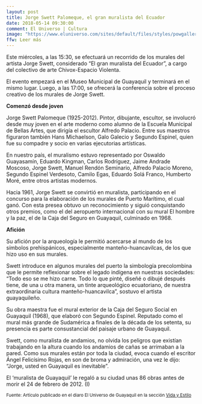 ```yaml
---
layout: post
title: Jorge Swett Palomeque, el gran muralista del Ecuador
date: 2018-05-14 09:30:00
comment: El Universo | Cultura
image: "https://www.eluniverso.com/sites/default/files/styles/powgallery_800/public/fotos/2018/05/12947482.jpg?itok=IEiZZkhG"
ffw: Leer más
---
```


Este miércoles, a las 15:30, se efectuará un recorrido de los murales del artista Jorge Swett, considerado “El gran muralista del Ecuador”, a cargo del colectivo de arte Chivox-Espacio Violenta.

El evento empezará en el Museo Municipal de Guayaquil y terminará en el mismo lugar. Luego, a las 17:00, se ofrecerá la conferencia sobre el proceso creativo de los murales de Jorge Swett.

**Comenzó desde joven**  

Jorge Swett Palomeque (1925-2012). Pintor, dibujante, escultor, se involucró desde muy joven en el arte moderno como alumno de la Escuela Municipal de Bellas Artes, que dirigía el escultor Alfredo Palacio. Entre sus maestros figuraron también Hans Michaelson, Galo Galecio y Segundo Espinel, quien fue su compadre y socio en varias ejecutorias artísticas.

En nuestro país, el muralismo estuvo representado por Oswaldo Guayasamín, Eduardo Kingman, Carlos Rodríguez, Jaime Andrade Moscoso, Jorge Swett, Manuel Rendón Seminario, Alfredo Palacio Moreno, Segundo Espinel Verdesoto, Camilo Egas, Eduardo Solá Franco, Humberto Moré, entre otros artistas modernos.  

Hacia 1961, Jorge Swett se convirtió en muralista, participando en el concurso para la elaboración de los murales de Puerto Marítimo, el cual ganó. Con esta presea obtuvo un reconocimiento y siguió conquistando otros premios, como el del aeropuerto internacional con su mural El hombre y la paz, el de la Caja del Seguro en Guayaquil, culminado en 1968.

**Afición**  

Su afición por la arqueología le permitió acercarse al mundo de los símbolos prehispánicos, especialmente manteño-huancavilcas, de los que hizo uso en sus murales.

Swett introduce en algunos murales del puerto la simbología precolombina que le permite reflexionar sobre el legado indígena en nuestras sociedades: “Todo eso se me hizo carne. Todo lo que pinté, diseñé o dibujé después tiene, de una u otra manera, un tinte arqueológico ecuatoriano, de nuestra extraordinaria cultura manteño-huancavilca”, sostuvo el artista guayaquileño.  

Su obra maestra fue el mural exterior de la Caja del Seguro Social en Guayaquil (1968), que elaboró con Segundo Espinel. Reputado como el mural más grande de Sudamérica a finales de la década de los setenta, su presencia es parte consustancial del paisaje urbano de Guayaquil.

Swett, como muralista de andamios, no olvida los peligros que existían trabajando en la altura cuando los andamios de cañas se arrimaban a la pared. Como sus murales están por toda la ciudad, evoca cuando el escritor Ángel Felicísimo Rojas, en son de broma y admiración, una vez le dijo: “Jorge, usted en Guayaquil es inevitable”.

El ‘muralista de Guayaquil’ le regaló a su ciudad unas 86 obras antes de morir el 24 de febrero de 2012. (I)

<small>Fuente: Artículo publicado en el diaro El Universo de Guayaquil en la sección [Vida y Estilo](https://www.eluniverso.com/noticias/2018/05/14/nota/6758901/jorge-swett-palomeque-gran-muralista-ecuador)</small>

